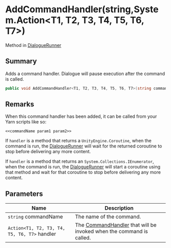 # AddCommandHandler(string,System.Action\<T1, T2, T3, T4, T5, T6, T7>)

Method in [DialogueRunner](yarn.unity.dialoguerunner.md)

## Summary

Adds a command handler. Dialogue will pause execution after the command is called.

```csharp
public void AddCommandHandler<T1, T2, T3, T4, T5, T6, T7>(string commandName, System.Action<T1, T2, T3, T4, T5, T6, T7> handler);
```

## Remarks

When this command handler has been added, it can be called from your Yarn scripts like so:

```
<<commandName param1 param2>>
```

If `handler` is a method that returns a `UnityEngine.Coroutine`, when the command is run, the [DialogueRunner](yarn.unity.dialoguerunner.md) will wait for the returned coroutine to stop before delivering any more content.

If `handler` is a method that returns an `System.Collections.IEnumerator`, when the command is run, the [DialogueRunner](yarn.unity.dialoguerunner.md) will start a coroutine using that method and wait for that coroutine to stop before delivering any more content.

## Parameters

| Name                                         | Description                                                                                   |
| -------------------------------------------- | --------------------------------------------------------------------------------------------- |
| `string` commandName                         | The name of the command.                                                                      |
| `Action<T1, T2, T3, T4, T5, T6, T7>` handler | The [CommandHandler](yarn.commandhandler.md) that will be invoked when the command is called. |
